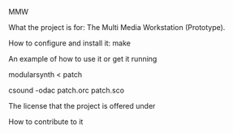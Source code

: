 MMW

What the project is for: 
	The Multi Media Workstation (Prototype).

How to configure and install it:
   make
   
An example of how to use it or get it running

modularsynth < patch 

csound -odac patch.orc patch.sco

The license that the project is offered under

How to contribute to it
